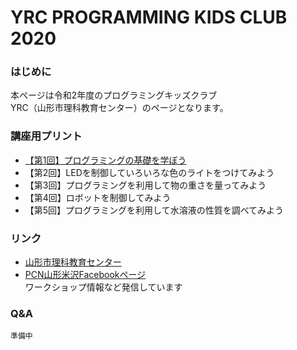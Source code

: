 # YRC PROGRAMMING KIDS CLUB 2020

### はじめに
本ページは令和2年度のプログラミングキッズクラブ  
YRC（山形市理科教育センター）のページとなります。  

### 講座用プリント
- [【第1回】プログラミングの基礎を学ぼう](https://online.pcn-ymgt-yonezawa.club/yrc/2020/print/01.html)
- 【第2回】LEDを制御していろいろな色のライトをつけてみよう
- 【第3回】プログラミングを利用して物の重さを量ってみよう
- 【第4回】ロボットを制御してみよう
- 【第5回】プログラミングを利用して水溶液の性質を調べてみよう

### リンク
- [山形市理科教育センター](https://www.ymgt.ed.jp/rikacenter/YAMAGATASIRISE.html)
- [PCN山形米沢Facebookページ](https://www.facebook.com/PCNYonezawa/)  
  ワークショップ情報など発信しています

### Q&A
    準備中